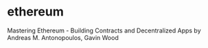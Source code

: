 # ethereum
Mastering Ethereum - Building Contracts and Decentralized Apps by Andreas M. Antonopoulos, Gavin Wood 
